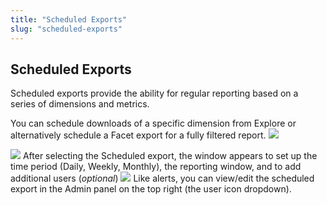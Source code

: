 ```yaml
---
title: "Scheduled Exports"
slug: "scheduled-exports"
---
```

## Scheduled Exports

Scheduled exports provide the ability for regular reporting based on a series of dimensions and metrics. 

You can schedule downloads of a specific dimension from Explore or alternatively schedule a Facet export for a fully filtered report.
![](https://images.contentful.com/ve6smfzbifwz/2RqttvYrDvaF3YFp6xL2mr/74bc744c8cdb387d0fd1066cca648c9d/e1b205d-Dimension_Scheduled.png)

![](https://images.contentful.com/ve6smfzbifwz/3fvS1tJJQRKHv3AAuyqqZN/671be426f7274076f67ee14a78b582e7/929d49c-Facet_Export.png)
After selecting the Scheduled export, the window appears to set up the time period (Daily, Weekly, Monthly), the reporting window, and to add additional users (*optional*) 
![](https://images.contentful.com/ve6smfzbifwz/4hYH40ScBWoNBzysM4ulCG/9cdbf9c9eacdd785e6d9d56de9d3f014/3224524-Schedule_Export.png)
Like alerts, you can view/edit the scheduled export in the Admin panel on the top right (the user icon dropdown).